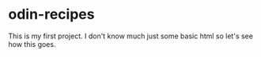 # odin-recipes
This is my first project. I don't know much just some basic html so let's see how this goes.
